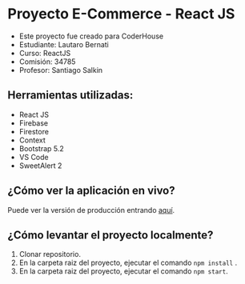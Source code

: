 # Proyecto E-Commerce - React JS

- Este proyecto fue creado para CoderHouse
- Estudiante: Lautaro Bernati
- Curso: ReactJS
- Comisión: 34785
- Profesor: Santiago Salkin

## Herramientas utilizadas:
* React JS
* Firebase
* Firestore
* Context
* Bootstrap 5.2
* VS Code
* SweetAlert 2

## ¿Cómo ver la aplicación en vivo?
Puede ver la versión de producción entrando [aquí](https://duckduckgo.com).

## ¿Cómo levantar el proyecto localmente?
1. Clonar repositorio.
2. En la carpeta raiz del proyecto, ejecutar el comando `npm install` .
3. En la carpeta raiz del proyecto, ejecutar el comando `npm start`.